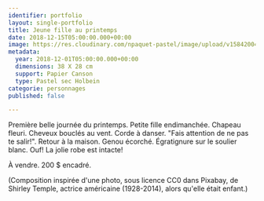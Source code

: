```yaml
---
identifier: portfolio
layout: single-portfolio
title: Jeune fille au printemps
date: 2018-12-15T05:00:00.000+00:00
image: https://res.cloudinary.com/npaquet-pastel/image/upload/v1584200476/Jeune_fille_au_printemps_pastel_2020_mf61pw.jpg
metadata:
  year: 2018-12-01T05:00:00.000+00:00
  dimensions: 38 X 28 cm
  support: Papier Canson
  type: Pastel sec Holbein
categorie: personnages
published: false

---
```

Première belle journée du printemps. Petite fille endimanchée. Chapeau fleuri. Cheveux bouclés au vent. Corde à danser. "Fais attention de ne pas te salir!". Retour à la maison. Genou écorché. Égratignure sur le soulier blanc. Ouf! La jolie robe est intacte!

À vendre. 200 $ encadré.

(Composition inspirée d'une photo, sous licence CC0 dans Pixabay, de Shirley Temple, actrice américaine (1928-2014), alors qu'elle était enfant.)